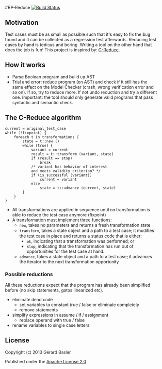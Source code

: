 #BP-Reduce [![Build Status](https://travis-ci.org/gbasler/bp-reduce.png?branch=master)](https://travis-ci.org/gbasler/bp-reduce)

## Motivation

Test cases must be as small as possible such that it's easy to fix the bug found and it can be collected
as a regression test afterwards.
Reducing test cases by hand is tedious and boring. Writing a tool on the other hand that does the job is fun!
This project is inspired by:
[C-Reduce](http://embed.cs.utah.edu/creduce/).

## How it works

* Parse Boolean program and build up AST
* Trial and error: reduce program (on AST) and check if it still has the same effect on the Model Checker
(crash, wrong verification error and so on). If so, try to reduce more. If not undo reduction and try a different one.
Important: the tool should only generate valid programs that pass syntactic and semantic check.

## The C-Reduce algorithm

```
current = original_test_case
while (!fixpoint) {
    foreach t in transformations {
        state = t::new ()
        while (true) {
            variant = current
            result = t::transform (variant, state)
            if (result == stop)
                break
            /* variant has behavior of interest
            and meets validity criterion? */
            if (is_successful (variant))
                current = variant
            else
                state = t::advance (current, state)
        }
    }
}
```

 * All transformations are applied in sequence until no transformation is able to reduce the test case anymore (fixpoint)
 * A transformation must implement three functions:
   * `new`, takes no parameters and returns a fresh transformation state
   * `transform`, takes a state object and a path to a test case; it modiﬁes the test case in place and returns a status code that is either:
     * `ok`, indicating that a transformation was performed; or
     * `stop`, indicating that the transformation has run out of opportunities for the test case at hand.
   * `advance`, takes a state object and a path to a test case; it advances the iterator to the next transformation opportunity 

### Possible reductions

All these reductions expect that the program has already been simplified before
(no skip statements, gotos linearized etc).

 * eliminate dead code
   * set variables to constant true / false or eliminate completely
   * remove statements
 * simplify expressions in assume / if / assignment
   * replace operand with true / false
 * rename variables to single case letters


## License
Copyright (c) 2013 Gérard Basler

Published under the [Apache License 2.0](http://www.apache.org/licenses/LICENSE-2.0.txt)